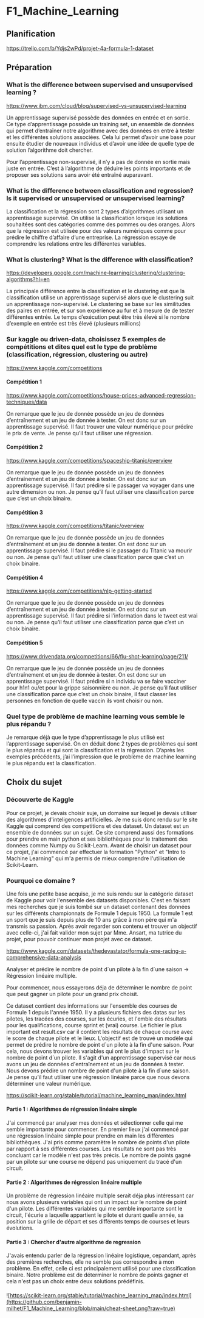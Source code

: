 # F1_Machine_Learning

## Planification
https://trello.com/b/Ydjs2wPd/projet-4a-formula-1-dataset

## Préparation

### What is the difference between supervised and unsupervised learning ?

https://www.ibm.com/cloud/blog/supervised-vs-unsupervised-learning

Un apprentissage supervisé possède des données en entrée et en sortie. Ce type d’apprentissage possède un training set, un ensemble de données qui permet d’entraîner notre algorithme avec des données en entre à tester et les différentes solutions associées. Cela lui permet d’avoir une base pour ensuite étudier de nouveaux individus et d’avoir une idée de quelle type de solution l’algorithme doit chercher.

Pour l’apprentissage non-supervisé, il n’y a pas de donnée en sortie mais juste en entrée. C’est à l’algorithme de déduire les points importants et de proposer ses solutions sans avoir été entraîné auparavant.


### What is the difference between classification and regression? Is it supervised or unsupervised or unsupervised learning?

La classification et la régression sont 2 types d’algorithmes utilisant un apprentissage supervisé. On utilise la classification lorsque les solutions souhaitées sont des catégories comme des pommes ou des oranges. Alors que la régression est utilisée pour des valeurs numériques comme pour prédire le chiffre d’affaire d’une entreprise. La régression essaye de comprendre les relations entre les différentes variables. 


### What is clustering? What is the difference with classification?

https://developers.google.com/machine-learning/clustering/clustering-algorithms?hl=en

La principale différence entre la classification et le clustering est que la classification utilise un apprentissage supervisé alors que le clustering suit un apprentissage non-supervisé. Le clustering se base sur les similitudes des paires en entrée, et sur son expérience au fur et à mesure de de tester différentes entrée. Le temps d’exécution peut être très élevé si le nombre d’exemple en entrée est très élevé (plusieurs millions)


### Sur kaggle ou driven-data, choisissez 5 exemples de compétitions et dites quel est le type de problème (classification, régression, clustering ou autre)

https://www.kaggle.com/competitions

#### Compétition 1

https://www.kaggle.com/competitions/house-prices-advanced-regression-techniques/data

On remarque que le jeu de donnée possède un jeu de données d’entraînement et un jeu de donnée à tester. On est donc sur un apprentissage supervisé. Il faut trouver une valeur numérique pour prédire le prix de vente. Je pense qu’il faut utiliser une régression.


#### Compétition 2

https://www.kaggle.com/competitions/spaceship-titanic/overview

On remarque que le jeu de donnée possède un jeu de données d’entraînement et un jeu de donnée à tester. On est donc sur un apprentissage supervisé. Il faut prédire si le passager va voyager dans une autre dimension ou non. Je pense qu’il faut utiliser une classification parce que c’est un choix binaire.


#### Compétition 3

https://www.kaggle.com/competitions/titanic/overview

On remarque que le jeu de donnée possède un jeu de données d’entraînement et un jeu de donnée à tester. On est donc sur un apprentissage supervisé. Il faut prédire si le passager du Titanic va mourir ou non. Je pense qu’il faut utiliser une classification parce que c’est un choix binaire.


#### Compétition 4

https://www.kaggle.com/competitions/nlp-getting-started

On remarque que le jeu de donnée possède un jeu de données d’entraînement et un jeu de donnée à tester. On est donc sur un apprentissage supervisé. Il faut prédire si l’information dans le tweet est vrai ou non. Je pense qu’il faut utiliser une classification parce que c’est un choix binaire.


#### Compétition 5

https://www.drivendata.org/competitions/66/flu-shot-learning/page/211/

On remarque que le jeu de donnée possède un jeu de données d’entraînement et un jeu de donnée à tester. On est donc sur un apprentissage supervisé. Il faut prédire si n individu va se faire vacciner pour h1n1 ou/et pour la grippe saisonnière ou non. Je pense qu’il faut utiliser une classification parce que c’est un choix binaire, il faut classer les personnes en fonction de quelle vaccin ils vont choisir ou non.



### Quel type de problème de machine learning vous semble le plus répandu ?

Je remarque déjà que le type d’apprentissage le plus utilisé est l’apprentissage supervisé. On en déduit donc 2 types de problèmes qui sont le plus répandu et qui sont la classification et la régression. D’après les exemples précédents, j’ai l’impression que le problème de machine learning le plus répandu est la classification.


## Choix du sujet

### Découverte de Kaggle

Pour ce projet, je devais choisir suje, un domaine sur lequel je devais utiliser des algorithmes d'inteligences artificielles. Je me suis donc rendu sur le site Kaggle qui comprend des competitions et des dataset. Un dataset est un ensemble de données sur un sujet. Ce site comprend aussi des formations pour prendre en main python et ses bibliothèques pour le traitement des données comme Numpy ou Scikit-Learn. Avant de choisir un dataset pour ce projet, j'ai commencé par effectuer la formation "Python" et "Intro to Machine Learning" qui m'a permis de mieux comprendre l'utilisation de Scikit-Learn.

### Pourquoi ce domaine ?

Une fois une petite base acquise, je me suis rendu sur la catégorie dataset de Kaggle pour voir l'ensemble des datasets disponibles. C'est en faisant mes recherches que je suis tombé sur un dataset contenant des données sur les différents championnats de Formule 1 depuis 1950. La formule 1 est un sport que je suis depuis plus de 10 ans grâce à mon père qui m'a transmis sa passion. Après avoir regarder son contenu et trouver un objectif avec celle-ci, j'ai fait valider mon sujet par Mme. Ansart, ma tutrice du projet, pour pouvoir continuer mon projet avec ce dataset.  

https://www.kaggle.com/datasets/thedevastator/formula-one-racing-a-comprehensive-data-analysis

Analyser et prédire le nombre de point d´un pilote à la fin d´une saison -> Régression linéaire multiple.

Pour commencer, nous essayerons déja de déterminer le nombre de point que peut gagner un pilote pour un grand prix choisit.

Ce dataset contient des informations sur l'ensemble des courses de Formule 1 depuis l'année 1950. Il y a plusieurs fichiers des datas sur les pilotes, les tracées des courses, sur les écuries, et l'emble des résultats pour les qualifications, course sprint et (vrai) course. 
Le fichier le plus important est result.csv car il contient les résultats de chaque course avec le score de chaque pilote et le lieux. 
L'objectif est de trouvé un modèle qui permet de prédire le nombre de point d´un pilote à la fin d'une saison. Pour cela, nous devons trouver les variables qui ont le plus d'impact sur le nombre de point d´un pilote.
Il s'agit d'un apprentissage supervisé car nous avons un jeu de données d'entraînement et un jeu de données à tester. Nous devons prédire un nombre de point d'un pilote à la fin d´une saison. Je pense qu'il faut utiliser une régression linéaire parce que nous devons déterminer une valeur numérique.

https://scikit-learn.org/stable/tutorial/machine_learning_map/index.html

#### Partie 1 : Algorithmes de régression linéaire simple
J'ai commencé par analyser mes données et sélectionner celle qui me semble importante pour commencer.
En premier lieux j'ai commencé par une régression linéaire simple pour prendre en main les différentes bibliothèques.
J'ai pris comme paramètre le nombre de points d'un pilote par rapport à ses différentes courses.
Les résultats ne sont pas très concluant car le modèle n'est pas très précis. Le nombre de points gagné par un pilote sur une course ne dépend pas uniquement du tracé d'un circuit.

#### Partie 2 : Algorithmes de régression linéaire multiple
Un problème de régression linéaire multiple serait déja plus intéressant car nous avons plusieurs variables qui ont un impact sur le nombre de point d'un pilote. 
Les différentes variables qui me semble importante sont le circuit, l'écurie a laquelle appartient le pilote et durant quelle année, sa position sur la grille de départ et ses différents temps de courses et leurs évolutions.

#### Partie 3 : Chercher d'autre algorithme de regression
J'avais entendu parler de la régression linéaire logistique, cepandant, après des premières recherches, elle ne semble pas correspondre à mon problème. En effet, celle ci est principalement utilisé pour une classification binaire. Notre problème est de déterminer le nombre de points gagner et cela n'est pas un choix entre deux solutions prédéfinis.

#### 
![https://scikit-learn.org/stable/tutorial/machine_learning_map/index.html](https://github.com/benjamin-milhet/F1_Machine_Learning/blob/main/cheat-sheet.png?raw=true)

